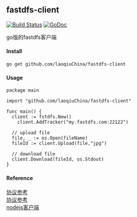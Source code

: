 ## fastdfs-client

[![Build Status](https://www.travis-ci.org/wodog/fastdfs-client.svg?branch=master)](https://www.travis-ci.org/wodog/fastdfs-client)
[![GoDoc](https://godoc.org/github.com/wodog/fastdfs-client?status.svg)](https://godoc.org/github.com/wodog/fastdfs-client)

go版的fastdfs客户端

#### Install

```
go get github.com/laoqiuChina/fastdfs-client
```

#### Usage

```
package main

import "github.com/laoqiuChina/fastdfs-client"

func main() {
  client := fstdfs.New()
	client.AddTracker("my.fastdfs.com:22122")

  // upload file
  file, _ := os.Open(fileName)
  fileId := client.Upload(file,"jpg")

  // download file
  client.Download(fileId, os.Stdout)
}
```

#### Reference

[协议参考](http://weakyon.com/2014/09/01/analysis-of-source-code-for-fastdfs.html)  
[协议参考](http://bbs.chinaunix.net/thread-2001015-1-1.html)  
[nodejs客户端](https://github.com/ymyang/fdfs)
